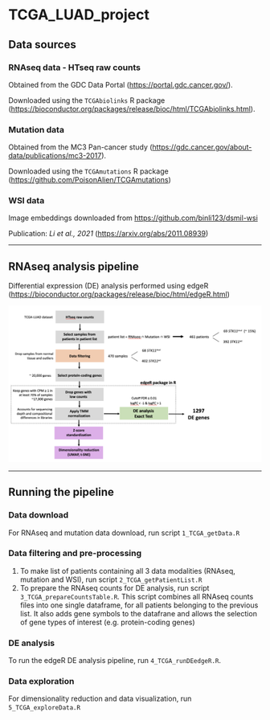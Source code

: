 # TCGA_LUAD_project

## Data sources

### RNAseq data - HTseq raw counts
Obtained from the GDC Data Portal (https://portal.gdc.cancer.gov/).

Downloaded using the `TCGAbiolinks` R package (https://bioconductor.org/packages/release/bioc/html/TCGAbiolinks.html).

### Mutation data
Obtained from the MC3 Pan-cancer study (https://gdc.cancer.gov/about-data/publications/mc3-2017).

Downloaded using the `TCGAmutations` R package (https://github.com/PoisonAlien/TCGAmutations)

### WSI data
Image embeddings downloaded from https://github.com/binli123/dsmil-wsi

Publication: *Li et al., 2021* (https://arxiv.org/abs/2011.08939)

---
## RNAseq analysis pipeline
Differential expression (DE) analysis performed using edgeR (https://bioconductor.org/packages/release/bioc/html/edgeR.html)

![alt text](https://github.com/sophiehersz/TCGA_LUAD_project/blob/main/thumbnails/RNAseq_pipeline.png?raw=true)

---
## Running the pipeline
### Data download
For RNAseq and mutation data download, run script `1_TCGA_getData.R`

### Data  filtering and pre-processing
1. To make list of patients containing all 3 data modalities (RNAseq, mutation and WSI), run script `2_TCGA_getPatientList.R`
2. To prepare the RNAseq counts for DE analysis, run script `3_TCGA_prepareCountsTable.R`. This script combines all 
   RNAseq counts files into one single dataframe, for all patients belonging to the previous list.
   It also adds gene symbols to the datafrane and allows the selection of gene types of interest (e.g. protein-coding genes)

### DE analysis
To run the edgeR DE analysis pipeline, run `4_TCGA_runDEedgeR.R`.

### Data exploration
For dimensionality reduction and data visualization, run `5_TCGA_exploreData.R`

